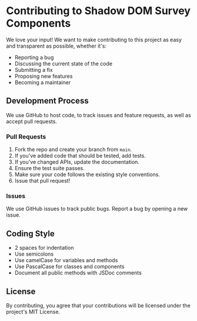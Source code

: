# Contributing to Shadow DOM Survey Components

We love your input! We want to make contributing to this project as easy and transparent as possible, whether it's:

- Reporting a bug
- Discussing the current state of the code
- Submitting a fix
- Proposing new features
- Becoming a maintainer

## Development Process

We use GitHub to host code, to track issues and feature requests, as well as accept pull requests.

### Pull Requests

1. Fork the repo and create your branch from `main`.
2. If you've added code that should be tested, add tests.
3. If you've changed APIs, update the documentation.
4. Ensure the test suite passes.
5. Make sure your code follows the existing style conventions.
6. Issue that pull request!

### Issues

We use GitHub issues to track public bugs. Report a bug by opening a new issue.

## Coding Style

- 2 spaces for indentation
- Use semicolons
- Use camelCase for variables and methods
- Use PascalCase for classes and components
- Document all public methods with JSDoc comments

## License

By contributing, you agree that your contributions will be licensed under the project's MIT License.
